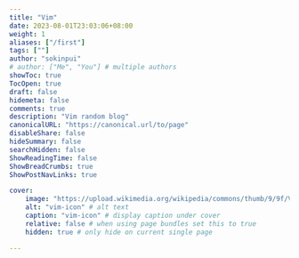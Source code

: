 ```yaml
---
title: "Vim"
date: 2023-08-01T23:03:06+08:00
weight: 1
aliases: ["/first"]
tags: [""]
author: "sokinpui"
# author: ["Me", "You"] # multiple authors
showToc: true
TocOpen: true
draft: false
hidemeta: false
comments: true
description: "Vim random blog"
canonicalURL: "https://canonical.url/to/page"
disableShare: false
hideSummary: false
searchHidden: false
ShowReadingTime: false
ShowBreadCrumbs: true
ShowPostNavLinks: true

cover:
    image: "https://upload.wikimedia.org/wikipedia/commons/thumb/9/9f/Vimlogo.svg/1200px-Vimlogo.svg.png" # image path/url
    alt: "vim-icon" # alt text
    caption: "vim-icon" # display caption under cover
    relative: false # when using page bundles set this to true
    hidden: true # only hide on current single page

---
```

